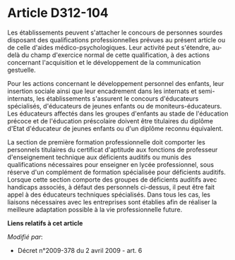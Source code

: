 # Article D312-104

Les établissements peuvent s'attacher le concours de personnes sourdes disposant des qualifications professionnelles prévues
au présent article ou de celle d'aides médico-psychologiques. Leur activité peut s'étendre, au-delà du champ d'exercice
normal de cette qualification, à des actions concernant l'acquisition et le développement de la communication gestuelle.

Pour les actions concernant le développement personnel des enfants, leur insertion sociale ainsi que leur encadrement dans
les internats et semi-internats, les établissements s'assurent le concours d'éducateurs spécialisés, d'éducateurs de jeunes
enfants ou de moniteurs-éducateurs. Les éducateurs affectés dans les groupes d'enfants au stade de l'éducation précoce et de
l'éducation préscolaire doivent être titulaires du diplôme d'Etat d'éducateur de jeunes enfants ou d'un diplôme reconnu
équivalent.

La section de première formation professionnelle doit comporter les personnels titulaires du certificat d'aptitude aux
fonctions de professeur d'enseignement technique aux déficients auditifs ou munis des qualifications nécessaires pour
enseigner en lycée professionnel, sous réserve d'un complément de formation spécialisée pour déficients auditifs. Lorsque
cette section comporte des groupes de déficients auditifs avec handicaps associés, à défaut des personnels ci-dessus, il peut
être fait appel à des éducateurs techniques spécialisés. Dans tous les cas, les liaisons nécessaires avec les entreprises
sont établies afin de réaliser la meilleure adaptation possible à la vie professionnelle future.

**Liens relatifs à cet article**

_Modifié par_:

  - Décret n°2009-378 du 2 avril 2009 - art. 6
